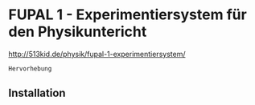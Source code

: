 # FUPAL 1 - Experimentiersystem für den Physikuntericht
http://513kid.de/physik/fupal-1-experimentiersystem/
```
Hervorhebung
```
## Installation
